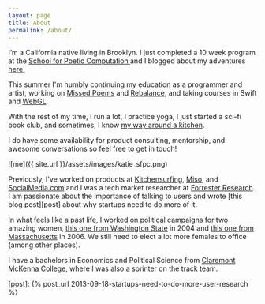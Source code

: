 ```yaml
---
layout: page
title: About
permalink: /about/
---
```



I’m a California native living in Brooklyn. I just completed a 10 week program at the <a href="http://sfpc.io/"> School for Poetic Computation </a> and I blogged about my adventures <a href="http://sfpc.katiesmillie.com/">here.</a> 

This summer I'm humbly continuing my education as a programmer and artist, working on <a href="http://twitter.com/missedpoems">Missed Poems</a> and <a href="http://sfpc.katiesmillie.com/post/120134045892/turn-your-screen-time-into-philanthropic-time">Rebalance</a>, and taking courses in Swift and <a href="https://www.coursera.org/course/webgl">WebGL</a>. 

With the rest of my time, I run a lot, I practice yoga, I just started a sci-fi book club, and sometimes, I know <a href="https://instagram.com/p/zUvaxNno4W">my way around a kitchen</a>. 

I do have some availability for product consulting, mentorship, and awesome conversations so feel free to get in touch!

![me]({{ site.url }}/assets/images/katie_sfpc.png)

Previously, I've worked on products at <a href="https://www.kitchensurfing.com">Kitchensurfing</a>, <a href="https://twitter.com/gomiso">Miso</a>, and <a href="https://www.crunchbase.com/organization/socialmedia">SocialMedia.com</a> and I was a tech market researcher at <a href="https://www.forrester.com/home/">Forrester Research</a>.  I am passionate about the importance of talking to users and wrote [this blog post][post] about why startups need to do more of it. 


In what feels like a past life, I  worked on political campaigns for two amazing women, <a href="http://www.murray.senate.gov/public/">this one from Washington State</a> in 2004 and <a href="http://www.debgoldberg.com">this one from Massachusetts</a> in 2006. We still need to elect a lot more females to office (among other places).

I have a bachelors in Economics and Political Science from <a href="http://www.claremontmckenna.edu">Claremont McKenna College</a>, where I was also a sprinter on the track team. 

[post]:      {% post_url 2013-09-18-startups-need-to-do-more-user-research %}

